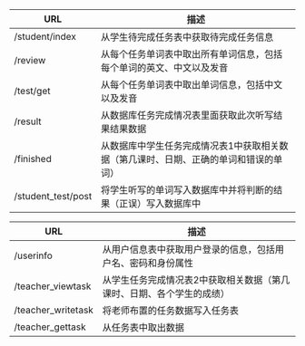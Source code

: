 URL     | 描述
-------- | ---
/student/index | 从学生待完成任务表中获取待完成任务信息
/review    | 从每个任务单词表中取出所有单词信息，包括每个单词的英文、中文以及发音
/test/get     | 从每个任务单词表中取出单词信息，包括中文以及发音
/result     | 从数据库任务完成情况表里面获取此次听写结果结果数据
/finished   | 从数据库中学生任务完成情况表1中获取相关数据（第几课时、日期、正确的单词和错误的单词）
/student_test/post | 将学生听写的单词写入数据库中并将判断的结果（正误）写入数据库中

URL     | 描述
-------- | ---
/userinfo | 从用户信息表中获取用户登录的信息，包括用户名、密码和身份属性
/teacher_viewtask    | 从学生任务完成情况表2中获取相关数据（第几课时、日期、各个学生的成绩）
/teacher_writetask     | 将老师布置的任务数据写入任务表
/teacher_gettask   | 从任务表中取出数据

